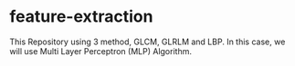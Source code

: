 # feature-extraction

This Repository using 3 method, GLCM, GLRLM and LBP. In this case, we will use Multi Layer Perceptron (MLP) Algorithm.
